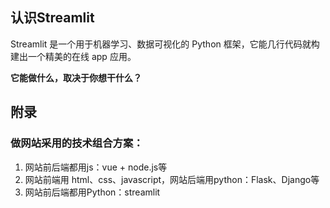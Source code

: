 ## 认识Streamlit

Streamlit 是一个用于机器学习、数据可视化的 Python 框架，它能几行代码就构建出一个精美的在线 app 应用。

**它能做什么，取决于你想干什么？**

## 附录

### 做网站采用的技术组合方案：

1. 网站前后端都用js：vue + node.js等
2. 网站前端用 html、css、javascript，网站后端用python：Flask、Django等
3. 网站前后端都用Python：streamlit
